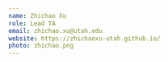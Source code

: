 ```yaml
---
name: Zhichao Xu
role: Lead TA
email: zhichao.xu@utah.edu
website: https://zhichaoxu-utah.github.io/
photo: zhichao.png
---
```

    
    